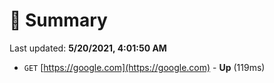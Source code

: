 # 📖 Summary
Last updated: **5/20/2021, 4:01:50 AM**

- `GET` [https://google.com](https://google.com) - **Up** (119ms)
